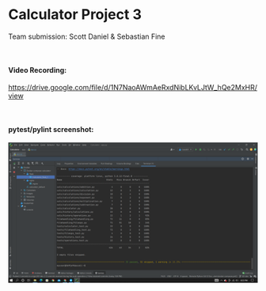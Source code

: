 # Calculator Project 3

Team submission: 
Scott Daniel & Sebastian Fine

<br><h4>Video Recording: </h4>
https://drive.google.com/file/d/1N7NaoAWmAeRxdNibLKvLJtW_hQe2MxHR/view

<br><h4> pytest/pylint screenshot: </h4> 
![pytest-screenshot-2.png](https://github.com/Laughing-Bulls/Calculator/blob/SD-dev/pytest-screenshot-2.png)
  